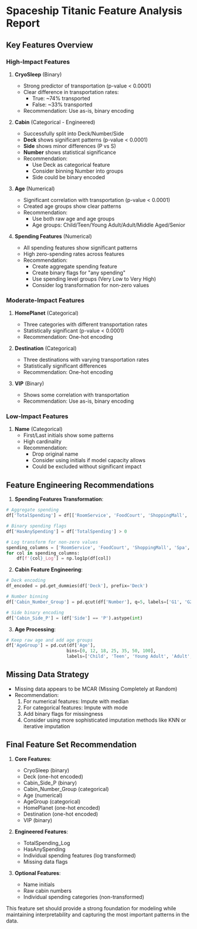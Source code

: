 # Spaceship Titanic Feature Analysis Report

## Key Features Overview

### High-Impact Features

1. **CryoSleep** (Binary)
   - Strong predictor of transportation (p-value < 0.0001)
   - Clear difference in transportation rates:
     - True: ~74% transported
     - False: ~33% transported
   - Recommendation: Use as-is, binary encoding

2. **Cabin** (Categorical - Engineered)
   - Successfully split into Deck/Number/Side
   - **Deck** shows significant patterns (p-value < 0.0001)
   - **Side** shows minor differences (P vs S)
   - **Number** shows statistical significance
   - Recommendation: 
     - Use Deck as categorical feature
     - Consider binning Number into groups
     - Side could be binary encoded

3. **Age** (Numerical)
   - Significant correlation with transportation (p-value < 0.0001)
   - Created age groups show clear patterns
   - Recommendation:
     - Use both raw age and age groups
     - Age groups: Child/Teen/Young Adult/Adult/Middle Aged/Senior

4. **Spending Features** (Numerical)
   - All spending features show significant patterns
   - High zero-spending rates across features
   - Recommendation:
     - Create aggregate spending feature
     - Create binary flags for "any spending"
     - Use spending level groups (Very Low to Very High)
     - Consider log transformation for non-zero values

### Moderate-Impact Features

1. **HomePlanet** (Categorical)
   - Three categories with different transportation rates
   - Statistically significant (p-value < 0.0001)
   - Recommendation: One-hot encoding

2. **Destination** (Categorical)
   - Three destinations with varying transportation rates
   - Statistically significant differences
   - Recommendation: One-hot encoding

3. **VIP** (Binary)
   - Shows some correlation with transportation
   - Recommendation: Use as-is, binary encoding

### Low-Impact Features

1. **Name** (Categorical)
   - First/Last initials show some patterns
   - High cardinality
   - Recommendation:
     - Drop original name
     - Consider using initials if model capacity allows
     - Could be excluded without significant impact

## Feature Engineering Recommendations

1. **Spending Features Transformation**:
```python
# Aggregate spending
df['TotalSpending'] = df[['RoomService', 'FoodCourt', 'ShoppingMall', 'Spa', 'VRDeck']].sum(axis=1)

# Binary spending flags
df['HasAnySpending'] = df['TotalSpending'] > 0

# Log transform for non-zero values
spending_columns = ['RoomService', 'FoodCourt', 'ShoppingMall', 'Spa', 'VRDeck', 'TotalSpending']
for col in spending_columns:
    df[f'{col}_Log'] = np.log1p(df[col])
```

2. **Cabin Feature Engineering**:
```python
# Deck encoding
df_encoded = pd.get_dummies(df['Deck'], prefix='Deck')

# Number binning
df['Cabin_Number_Group'] = pd.qcut(df['Number'], q=5, labels=['G1', 'G2', 'G3', 'G4', 'G5'])

# Side binary encoding
df['Cabin_Side_P'] = (df['Side'] == 'P').astype(int)
```

3. **Age Processing**:
```python
# Keep raw age and add age groups
df['AgeGroup'] = pd.cut(df['Age'], 
                       bins=[0, 12, 18, 25, 35, 50, 100],
                       labels=['Child', 'Teen', 'Young Adult', 'Adult', 'Middle Aged', 'Senior'])
```

## Missing Data Strategy

- Missing data appears to be MCAR (Missing Completely at Random)
- Recommendation:
  1. For numerical features: Impute with median
  2. For categorical features: Impute with mode
  3. Add binary flags for missingness
  4. Consider using more sophisticated imputation methods like KNN or iterative imputation

## Final Feature Set Recommendation

1. **Core Features**:
   - CryoSleep (binary)
   - Deck (one-hot encoded)
   - Cabin_Side_P (binary)
   - Cabin_Number_Group (categorical)
   - Age (numerical)
   - AgeGroup (categorical)
   - HomePlanet (one-hot encoded)
   - Destination (one-hot encoded)
   - VIP (binary)

2. **Engineered Features**:
   - TotalSpending_Log
   - HasAnySpending
   - Individual spending features (log transformed)
   - Missing data flags

3. **Optional Features**:
   - Name initials
   - Raw cabin numbers
   - Individual spending categories (non-transformed)

This feature set should provide a strong foundation for modeling while maintaining interpretability and capturing the most important patterns in the data.